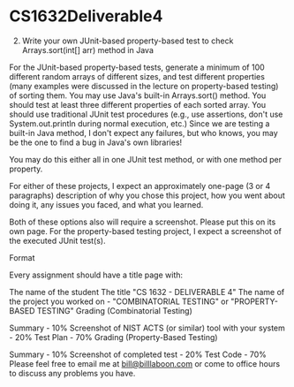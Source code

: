 # CS1632Deliverable4

2. Write your own JUnit-based property-based test to check Arrays.sort(int[] arr) method in Java

For the JUnit-based property-based tests, generate a minimum of 100 different random arrays of different sizes, and test different properties (many examples were discussed in the lecture on property-based testing) of sorting them. You may use Java's built-in Arrays.sort() method. You should test at least three different properties of each sorted array. You should use traditional JUnit test procedures (e.g., use assertions, don't use System.out.println during normal execution, etc.) Since we are testing a built-in Java method, I don't expect any failures, but who knows, you may be the one to find a bug in Java's own libraries!

You may do this either all in one JUnit test method, or with one method per property.

For either of these projects, I expect an approximately one-page (3 or 4 paragraphs) description of why you chose this project, how you went about doing it, any issues you faced, and what you learned.

Both of these options also will require a screenshot. Please put this on its own page.
For the property-based testing project, I expect a screenshot of the executed JUnit test(s).

Format

Every assignment should have a title page with:

The name of the student
The title "CS 1632 - DELIVERABLE 4"
The name of the project you worked on - "COMBINATORIAL TESTING" or "PROPERTY-BASED TESTING"
Grading (Combinatorial Testing)

Summary - 10%
Screenshot of NIST ACTS (or similar) tool with your system - 20%
Test Plan - 70%
Grading (Property-Based Testing)

Summary - 10%
Screenshot of completed test - 20%
Test Code - 70%
Please feel free to email me at bill@billlaboon.com or come to office hours to discuss any problems you have.
